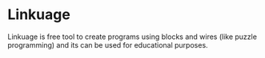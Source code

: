 # Linkuage
Linkuage is free tool to create programs using blocks and wires (like puzzle programming)  and its can be used for educational purposes.
